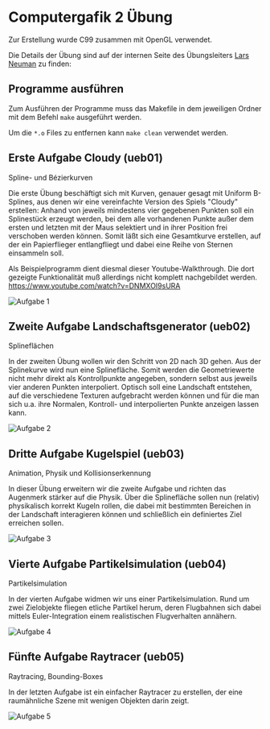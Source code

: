 # Computergafik 2 Übung

Zur Erstellung wurde C99 zusammen mit OpenGL verwendet.

Die Details der Übung sind auf der internen Seite des Übungsleiters [Lars Neuman](https://intern.fh-wedel.de/mitarbeiter/ne/praktikum-geometrische-modellierung-und-computeranimation/) zu finden:


## Programme ausführen

Zum Ausführen der Programme muss das Makefile in dem jeweiligen Ordner mit dem Befehl `make` ausgeführt werden.

Um die `*.o` Files zu entfernen kann `make clean` verwendet werden.

## Erste Aufgabe Cloudy (ueb01)

Spline- und Bézierkurven

Die erste Übung beschäftigt sich mit Kurven, genauer gesagt mit Uniform B-Splines, aus denen wir eine vereinfachte Version des Spiels "Cloudy" erstellen: Anhand von jeweils mindestens vier gegebenen Punkten soll ein Splinestück erzeugt werden, bei dem alle vorhandenen Punkte außer dem ersten und letzten mit der Maus selektiert und in ihrer Position frei verschoben werden können. Somit läßt sich eine Gesamtkurve erstellen, auf der ein Papierflieger entlangfliegt und dabei eine Reihe von Sternen einsammeln soll.

Als Beispielprogramm dient diesmal dieser Youtube-Walkthrough. Die dort gezeigte Funktionalität muß allerdings nicht komplett nachgebildet werden.
<https://www.youtube.com/watch?v=DNMXOI9sURA>

![Aufgabe 1](./gifs/CG2_cloudy.gif)

## Zweite Aufgabe Landschaftsgenerator (ueb02)

Splineflächen

In der zweiten Übung wollen wir den Schritt von 2D nach 3D gehen. Aus der Splinekurve wird nun eine Splinefläche. Somit werden die Geometriewerte nicht mehr direkt als Kontrollpunkte angegeben, sondern selbst aus jeweils vier anderen Punkten interpoliert.
Optisch soll eine Landschaft entstehen, auf die verschiedene Texturen aufgebracht werden können und für die man sich u.a. ihre Normalen, Kontroll- und interpolierten Punkte anzeigen lassen kann.

![Aufgabe 2](./gifs/CG2_landschaftsgenerator.gif)

## Dritte Aufgabe Kugelspiel (ueb03)

Animation, Physik und Kollisionserkennung

In dieser Übung erweitern wir die zweite Aufgabe und richten das Augenmerk stärker auf die Physik. Über die Splinefläche sollen nun (relativ) physikalisch korrekt Kugeln rollen, die dabei mit bestimmten Bereichen in der Landschaft interagieren können und schließlich ein definiertes Ziel erreichen sollen.

![Aufgabe 3](./gifs/CG2_kollision.gif)

## Vierte Aufgabe Partikelsimulation (ueb04)

Partikelsimulation

In der vierten Aufgabe widmen wir uns einer Partikelsimulation. Rund um zwei Zielobjekte fliegen etliche Partikel herum, deren Flugbahnen sich dabei mittels Euler-Integration einem realistischen Flugverhalten annähern.

![Aufgabe 4](./gifs/CG2_partikel.gif)

## Fünfte Aufgabe Raytracer (ueb05)

Raytracing, Bounding-Boxes

In der letzten Aufgabe ist ein einfacher Raytracer zu erstellen, der eine raumähnliche Szene mit wenigen Objekten darin zeigt.

![Aufgabe 5](./gifs/CG2_raytracer.gif)
